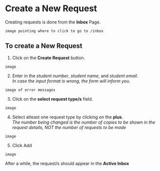 # Create a New Request

Creating requests is done from the **Inbox** Page.

`image pointing where to click to go to /inbox`

## To create a New Request

1. Click on the **Create Request** button.

`image`

2. Enter in the _student number_, _student name_, and _student email_. <br/>
   _In case the input format is wrong, the form will inform you._

`image of error messages`

3. Click on the **select request type/s** field.

`image`

4. Select atleast one request type by clicking on the **plus**. <br/>
   _The number being changed is the number of copies to be shown in the request details, NOT the number of requests to be made_

`image`

5. Click Add

`image`

After a while, the request/s should appear in the **Active Inbox**

